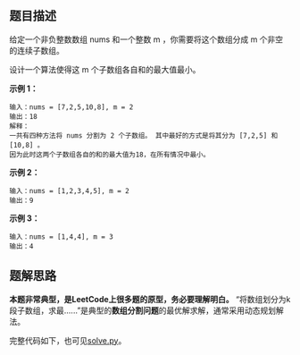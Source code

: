 ## 题目描述

给定一个非负整数数组 nums 和一个整数 m ，你需要将这个数组分成 m 个非空的连续子数组。

设计一个算法使得这 m 个子数组各自和的最大值最小。

**示例 1：**
```
输入：nums = [7,2,5,10,8], m = 2
输出：18
解释：
一共有四种方法将 nums 分割为 2 个子数组。 其中最好的方式是将其分为 [7,2,5] 和 [10,8] 。
因为此时这两个子数组各自的和的最大值为18，在所有情况中最小。
```
**示例 2：**
```
输入：nums = [1,2,3,4,5], m = 2
输出：9
```
**示例 3：**
```
输入：nums = [1,4,4], m = 3
输出：4
```

## 题解思路

**本题非常典型，是LeetCode上很多题的原型，务必要理解明白。** “将数组划分为k段子数组，求最......”是典型的**数组分割问题**的最优解求解，通常采用动态规划解法。


完整代码如下，也可见[solve.py](./solve.py)。

```python

```

